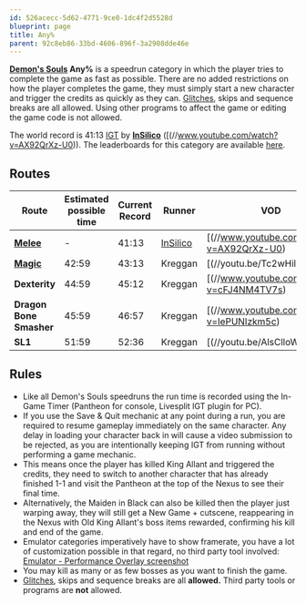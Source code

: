 ```yaml
---
id: 526acecc-5d62-4771-9ce0-1dc4f2d5528d
blueprint: page
title: Any%
parent: 92c8eb86-33bd-4606-896f-3a2908dde46e
---
```

**[Demon's Souls](/demonssouls) Any%** is a speedrun category in which the player tries to complete the game as fast as possible. There are no added restrictions on how the player completes the game, they must simply start a new character and trigger the credits as quickly as they can. [Glitches](/glitches), skips and sequence breaks are all allowed. Using other programs to affect the game or editing the game code is not allowed.

The world record is 41:13 [IGT](/in-game-time) by **[InSilico](//twitch.tv/InSilico_)** ([(//www.youtube.com/watch?v=AX92QrXz-U0)). The leaderboards for this category are available [here](//demonpercent27s-souls-leaderboardanypercent).

## Routes

| Route                                | Estimated possible time | Current Record | Runner                            | VOD                                                                                                                                  |
| ------------------------------------ | ----------------------- | -------------- | --------------------------------- | ------------------------------------------------------------------------------------------------------------------------------------ |
| **[Melee](//pastebin.com/5iDxTxqh)** | -                       | 41:13          | [InSilico](//twitch.tv/InSilico_) | [(//www.youtube.com/watch?v=AX92QrXz-U0) |
| **[Magic](//pastebin.com/vTSeMkvS)** | 42:59                   | 43:13          | Kreggan                           | [(//youtu.be/Tc2wHilrKb0)                |
| **Dexterity**                        | 44:59                   | 45:12          | Kreggan                           | [(//www.youtube.com/watch?v=cFJ4NM4TV7s) |
| **Dragon Bone Smasher**              | 45:59                   | 46:57          | Kreggan                           | [(//www.youtube.com/watch?v=IePUNIzkm5c) |
| **SL1**                              | 51:59                   | 52:36          | Kreggan                           | [(//youtu.be/AlsClloWVl4)                |

## Rules

- Like all Demon's Souls speedruns the run time is recorded using the In-Game Timer (Pantheon for console, Livesplit IGT plugin for PC).
- If you use the Save & Quit mechanic at any point during a run, you are required to resume gameplay immediately on the same character. Any delay in loading your character back in will cause a video submission to be rejected, as you are intentionally keeping IGT from running without performing a game mechanic.
- This means once the player has killed King Allant and triggered the credits, they need to switch to another character that has already finished 1-1 and visit the Pantheon at the top of the Nexus to see their final time.
- Alternatively, the Maiden in Black can also be killed then the player just warping away, they will still get a New Game + cutscene, reappearing in the Nexus with Old King Allant's boss items rewarded, confirming his kill and end of the game.
- Emulator categories imperatively have to show framerate, you have a lot of customization possible in that regard, no third party tool involved: [Emulator - Performance Overlay screenshot](https://cdn.discordapp.com/attachments/541315027005734912/709168428774195260/unknown.png)
- You may kill as many or as few bosses as you want to finish the game.
- [Glitches](/glitches), skips and sequence breaks are all **allowed.** Third party tools or programs are **not** allowed.
